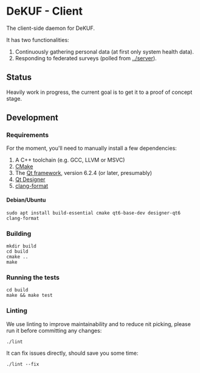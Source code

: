# DeKUF - Client

The client-side daemon for DeKUF.

It has two functionalities:

1. Continuously gathering personal data (at first only system health data).
2. Responding to federated surveys (polled from [../server](../server)).

## Status

Heavily work in progress, the current goal is to get it to a proof of concept
stage.

## Development

### Requirements

For the moment, you'll need to manually install a few dependencies:

1. A C++ toolchain (e.g. GCC, LLVM or MSVC)
2. [CMake](https://cmake.org/)
3. The [Qt framework](https://www.qt.io/product/qt6), version 6.2.4 (or later,
   presumably)
4. [Qt Designer](https://doc.qt.io/qt-6/qtdesigner-manual.html)
5. [clang-format](https://clang.llvm.org/docs/ClangFormat.html)

#### Debian/Ubuntu

    sudo apt install build-essential cmake qt6-base-dev designer-qt6 clang-format

### Building

    mkdir build
    cd build
    cmake ..
    make

### Running the tests

    cd build
    make && make test

### Linting

We use linting to improve maintainability and to reduce nit picking, please run
it before committing any changes:

    ./lint

It can fix issues directly, should save you some time:

    ./lint --fix
